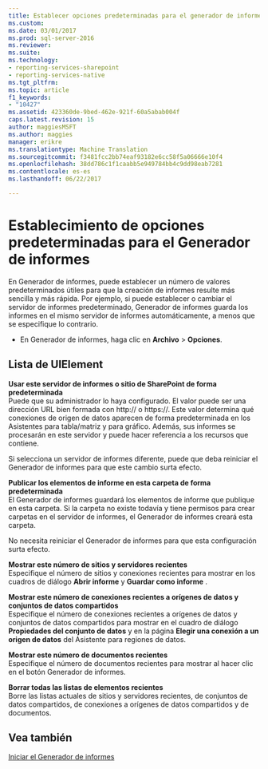 ```yaml
---
title: Establecer opciones predeterminadas para el generador de informes | Documentos de Microsoft
ms.custom: 
ms.date: 03/01/2017
ms.prod: sql-server-2016
ms.reviewer: 
ms.suite: 
ms.technology:
- reporting-services-sharepoint
- reporting-services-native
ms.tgt_pltfrm: 
ms.topic: article
f1_keywords:
- "10427"
ms.assetid: 423360de-9bed-462e-921f-60a5abab004f
caps.latest.revision: 15
author: maggiesMSFT
ms.author: maggies
manager: erikre
ms.translationtype: Machine Translation
ms.sourcegitcommit: f3481fcc2bb74eaf93182e6cc58f5a06666e10f4
ms.openlocfilehash: 38dd786c1f1caabb5e949784bb4c9dd98eab7281
ms.contentlocale: es-es
ms.lasthandoff: 06/22/2017

---
```

# <a name="set-default-options-for-report-builder"></a>Establecimiento de opciones predeterminadas para el Generador de informes
  En Generador de informes, puede establecer un número de valores predeterminados útiles para que la creación de informes resulte más sencilla y más rápida.  Por ejemplo, si puede establecer o cambiar el servidor de informes predeterminado, Generador de informes guarda los informes en el mismo servidor de informes automáticamente, a menos que se especifique lo contrario.  
  
-   En Generador de informes, haga clic en **Archivo** > **Opciones**.  
  
## <a name="uielement-list"></a>Lista de UIElement  
 **Usar este servidor de informes o sitio de SharePoint de forma predeterminada**  
 Puede que su administrador lo haya configurado. El valor puede ser una dirección URL bien formada con http:// o https://. Este valor determina qué conexiones de origen de datos aparecen de forma predeterminada en los Asistentes para tabla/matriz y para gráfico. Además, sus informes se procesarán en este servidor y puede hacer referencia a los recursos que contiene.  
  
 Si selecciona un servidor de informes diferente, puede que deba reiniciar el Generador de informes para que este cambio surta efecto.  
  
 **Publicar los elementos de informe en esta carpeta de forma predeterminada**  
 El Generador de informes guardará los elementos de informe que publique en esta carpeta. Si la carpeta no existe todavía y tiene permisos para crear carpetas en el servidor de informes, el Generador de informes creará esta carpeta.  
  
 No necesita reiniciar el Generador de informes para que esta configuración surta efecto.  
  
 **Mostrar este número de sitios y servidores recientes**  
 Especifique el número de sitios y conexiones recientes para mostrar en los cuadros de diálogo **Abrir informe** y **Guardar como informe** .  
  
 **Mostrar este número de conexiones recientes a orígenes de datos y conjuntos de datos compartidos**  
 Especifique el número de conexiones recientes a orígenes de datos y conjuntos de datos compartidos para mostrar en el cuadro de diálogo **Propiedades del conjunto de datos** y en la página **Elegir una conexión a un origen de datos** del Asistente para regiones de datos.  
  
 **Mostrar este número de documentos recientes**  
 Especifique el número de documentos recientes para mostrar al hacer clic en el botón Generador de informes.  
  
 **Borrar todas las listas de elementos recientes**  
 Borre las listas actuales de sitios y servidores recientes, de conjuntos de datos compartidos, de conexiones a orígenes de datos compartidos y de documentos.  
  
## <a name="see-also"></a>Vea también  
 [Iniciar el Generador de informes](../../reporting-services/report-builder/start-report-builder.md)  
  
  
